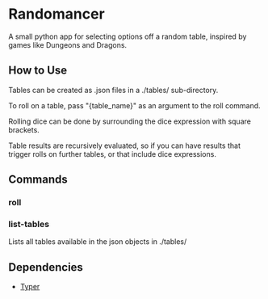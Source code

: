 # Randomancer
A small python app for selecting options off a random table, inspired by games like Dungeons and Dragons.

## How to Use
Tables can be created as .json files in a ./tables/ sub-directory.

To roll on a table, pass "{table_name}" as an argument to the roll command.

Rolling dice can be done by surrounding the dice expression with square brackets.

Table results are recursively evaluated, so if you can have results that trigger rolls on further tables, 
or that include dice expressions.

## Commands
### roll
### list-tables
Lists all tables available in the json objects in ./tables/


## Dependencies
- [Typer](https://github.com/tiangolo/typer)